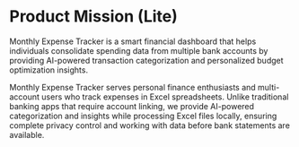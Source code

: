 # Product Mission (Lite)

Monthly Expense Tracker is a smart financial dashboard that helps individuals consolidate spending data from multiple bank accounts by providing AI-powered transaction categorization and personalized budget optimization insights.

Monthly Expense Tracker serves personal finance enthusiasts and multi-account users who track expenses in Excel spreadsheets. Unlike traditional banking apps that require account linking, we provide AI-powered categorization and insights while processing Excel files locally, ensuring complete privacy control and working with data before bank statements are available.